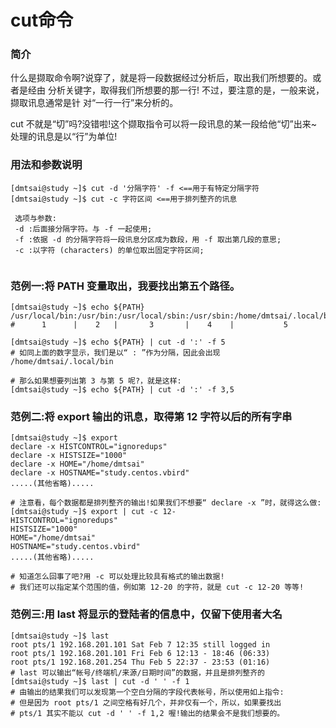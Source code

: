 # cut命令

### 简介

什么是撷取命令啊?说穿了，就是将一段数据经过分析后，取出我们所想要的。或者是经由 分析关键字，取得我们所想要的那一行! 不过，要注意的是，一般来说，撷取讯息通常是针 对“一行一行”来分析的。

cut 不就是“切”吗?没错啦!这个撷取指令可以将一段讯息的某一段给他“切”出来~ 处理的讯息是以“行”为单位!



###  用法和参数说明

```
[dmtsai@study ~]$ cut -d '分隔字符' -f <==用于有特定分隔字符
[dmtsai@study ~]$ cut -c 字符区间 <==用于排列整齐的讯息
 
 选项与参数:
 -d :后面接分隔字符。与 -f 一起使用;
 -f :依据 -d 的分隔字符将一段讯息分区成为数段，用 -f 取出第几段的意思;
 -c :以字符 (characters) 的单位取出固定字符区间;
 
```



### 范例一:将 PATH 变量取出，我要找出第五个路径。

```
[dmtsai@study ~]$ echo ${PATH}
/usr/local/bin:/usr/bin:/usr/local/sbin:/usr/sbin:/home/dmtsai/.local/bin:/home/dmtsai/bin
#      1      |    2   |       3       |    4    |           5

[dmtsai@study ~]$ echo ${PATH} | cut -d ':' -f 5
# 如同上面的数字显示，我们是以“ : ”作为分隔，因此会出现 /home/dmtsai/.local/bin

# 那么如果想要列出第 3 与第 5 呢?，就是这样:
[dmtsai@study ~]$ echo ${PATH} | cut -d ':' -f 3,5
```



### 范例二:将 export 输出的讯息，取得第 12 字符以后的所有字串

```
[dmtsai@study ~]$ export
declare -x HISTCONTROL="ignoredups"
declare -x HISTSIZE="1000"
declare -x HOME="/home/dmtsai"
declare -x HOSTNAME="study.centos.vbird"
.....(其他省略).....

# 注意看，每个数据都是排列整齐的输出!如果我们不想要“ declare -x ”时，就得这么做:
[dmtsai@study ~]$ export | cut -c 12-
HISTCONTROL="ignoredups"
HISTSIZE="1000"
HOME="/home/dmtsai"
HOSTNAME="study.centos.vbird"
.....(其他省略).....

# 知道怎么回事了吧?用 -c 可以处理比较具有格式的输出数据!
# 我们还可以指定某个范围的值，例如第 12-20 的字符，就是 cut -c 12-20 等等!
```



### 范例三:用 last 将显示的登陆者的信息中，仅留下使用者大名

```
[dmtsai@study ~]$ last
root pts/1 192.168.201.101 Sat Feb 7 12:35 still logged in
root pts/1 192.168.201.101 Fri Feb 6 12:13 - 18:46 (06:33)
root pts/1 192.168.201.254 Thu Feb 5 22:37 - 23:53 (01:16)
# last 可以输出“帐号/终端机/来源/日期时间”的数据，并且是排列整齐的
[dmtsai@study ~]$ last | cut -d ' ' -f 1
# 由输出的结果我们可以发现第一个空白分隔的字段代表帐号，所以使用如上指令:
# 但是因为 root pts/1 之间空格有好几个，并非仅有一个，所以，如果要找出
# pts/1 其实不能以 cut -d ' ' -f 1,2 喔!输出的结果会不是我们想要的。
```

